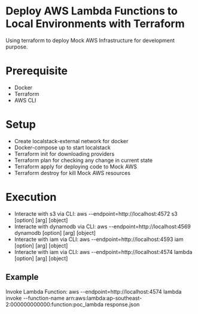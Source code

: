 # Deploy AWS Lambda Functions to Local Environments with Terraform 
Using terraform to deploy Mock AWS Infrastructure for development purpose.
# Prerequisite
- Docker
- Terraform
- AWS CLI
# Setup
- Create localstack-external network for docker
- Docker-compose up to start localstack
- Terraform init for downloading providers
- Terraform plan for checking any change in current state
- Terraform apply for deploying code to Mock AWS
- Terraform destroy for kill Mock AWS resources

# Execution
- Interacte with s3 via CLI: aws --endpoint=http://localhost:4572 s3 [option] [arg] [object]
- Interacte with dynamodb via CLI: aws --endpoint=http://localhost:4569 dynamodb [option] [arg] [object]
- Interacte with iam via CLI: aws --endpoint=http://localhost:4593 iam [option] [arg] [object]
- Interacte with iam via CLI: aws --endpoint=http://localhost:4574 lambda [option] [arg] [object]
## Example
Invoke Lambda Function: aws --endpoint=http://localhost:4574 lambda invoke --function-name arn:aws:lambda:ap-southeast-2:000000000000:function:poc_lambda response.json